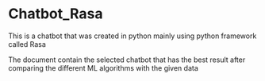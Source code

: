 # Chatbot_Rasa
This is a chatbot that was created in python mainly using python framework called Rasa

The document contain the selected chatbot that has the best result after comparing the different ML algorithms with the given data
